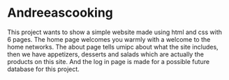 # Andreeascooking
This project wants to show a simple website made using html and css with 6 pages. 
The home page welcomes you warmly with a welcome to the home networks. The about page tells umipc about what the site includes, then we have appetizers, desserts and salads which are actually the products on this site.
And the log in page is made for a possible future database for this project. 
